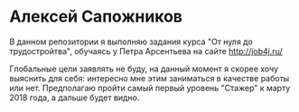 # Алексей Сапожников

В данном репозитории я выполняю задания курса "От нуля до трудостройтва", обучаясь у Петра Арсентьева на сайте http://job4j.ru/

Глобальные цели заявлять не буду, на данный момент я скорее хочу выяснить для себя: интересно мне этим заниматься в качестве работы или нет. Предполагаю пройти самый первый уровень "Стажер" к марту 2018 года, а дальше будет видно.
